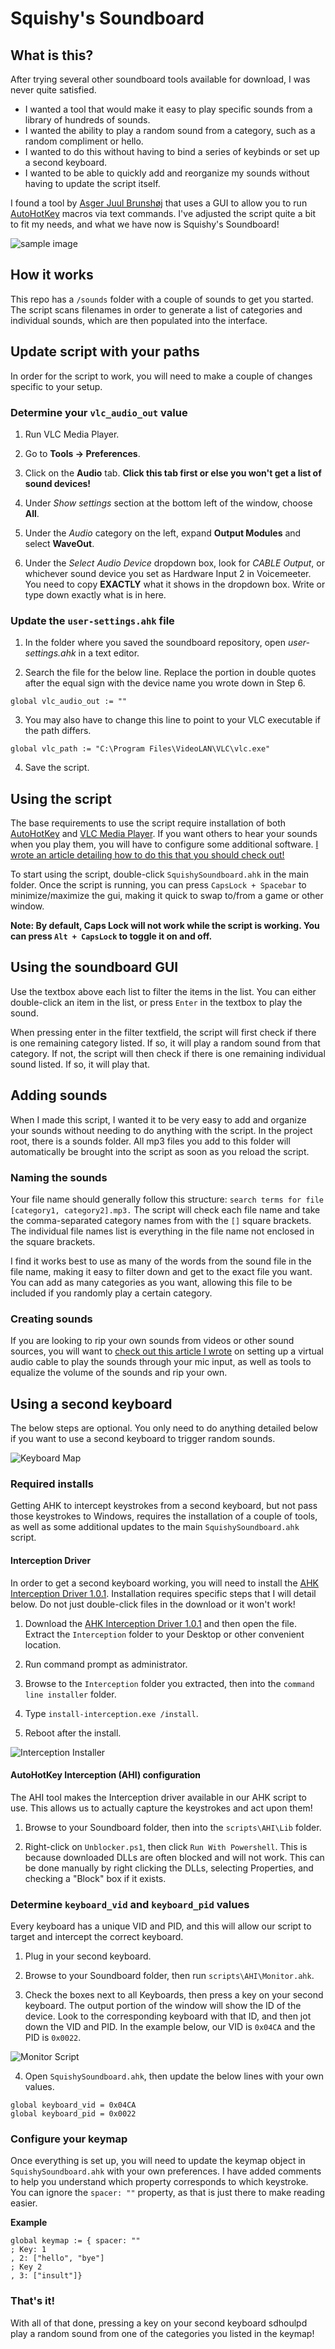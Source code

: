 # Squishy's Soundboard

## What is this?
After trying several other soundboard tools available for download, I was never quite satisfied.  

- I wanted a tool that would make it easy to play specific sounds from a library of hundreds of sounds.  
- I wanted the ability to play a random sound from a category, such as a random compliment or hello.
- I wanted to do this without having to bind a series of keybinds or set up a second keyboard.
- I wanted to be able to quickly add and reorganize my sounds without having to update the script itself.

I found a tool by [Asger Juul Brunshøj](https://github.com/plul/Public-AutoHotKey-Scripts) that uses a GUI to allow you to run [AutoHotKey](https://www.autohotkey.com) macros via text commands.  I've adjusted the script quite a bit to fit my needs, and what we have now is Squishy's Soundboard!

![sample image](./misc/sample.PNG)

## How it works
This repo has a `/sounds` folder with a couple of sounds to get you started.  The script scans filenames in order to generate a list of categories and individual sounds, which are then populated into the interface.

## Update script with your paths

In order for the script to work, you will need to make a couple of changes specific to your setup.

### Determine your `vlc_audio_out` value

1) Run VLC Media Player.

2) Go to **Tools -> Preferences**.

3) Click on the **Audio** tab.  **Click this tab first or else you won't get a list of sound devices!**

4) Under *Show settings* section at the bottom left of the window, choose **All**.

5) Under the *Audio* category on the left, expand **Output Modules** and select **WaveOut**.

6) Under the *Select Audio Device* dropdown box, look for *CABLE Output*, or whichever sound device you set as Hardware Input 2 in Voicemeeter. You need to copy **EXACTLY** what it shows in the dropdown box. Write or type down exactly what is in here.

### Update the `user-settings.ahk` file

1) In the folder where you saved the soundboard repository, open *user-settings.ahk* in a text editor.

2) Search the file for the below line.  Replace the portion in double quotes after the equal sign with the device name you wrote down in Step 6.

`global vlc_audio_out := ""`

3) You may also have to change this line to point to your VLC executable if the path differs.

`global vlc_path := "C:\Program Files\VideoLAN\VLC\vlc.exe"`

4) Save the script.

## Using the script
The base requirements to use the script require installation of both [AutoHotKey](https://www.autohotkey.com) and [VLC Media Player](https://www.videolan.org/).  If you want others to hear your sounds when you play them, you will have to configure some additional software.  [I wrote an article detailing how to do this that you should check out!](https://joshpayette.dev/posts/create-your-own-soundboard)

To start using the script, double-click `SquishySoundboard.ahk` in the main folder.  Once the script is running, you can press `CapsLock + Spacebar` to minimize/maximize the gui, making it quick to swap to/from a game or other window.

**Note: By default, Caps Lock will not work while the script is working.  You can press `Alt + CapsLock` to toggle it on and off.**

## Using the soundboard GUI
Use the textbox above each list to filter the items in the list.  You can either double-click an item in the list, or press `Enter` in the textbox to play the sound.

When pressing enter in the filter textfield, the script will first check if there is one remaining category listed.  If so, it will play a random sound from that category.  If not, the script will then check if there is one remaining individual sound listed.  If so, it will play that.

## Adding sounds
When I made this script, I wanted it to be very easy to add and organize your sounds without needing to do anything with the script.  In the project root, there is a sounds folder.  All mp3 files you add to this folder will automatically be brought into the script as soon as you reload the script.

### Naming the sounds
Your file name should generally follow this structure: `search terms for file [category1, category2].mp3.`  The script will check each file name and take the comma-separated category names from with the `[]` square brackets.  The individual file names list is everything in the file name not enclosed in the square brackets.

I find it works best to use as many of the words from the sound file in the file name, making it easy to filter down and get to the exact file you want.  You can add as many categories as you want, allowing this file to be included if you randomly play a certain category.

### Creating sounds
If you are looking to rip your own sounds from videos or other sound sources, you will want to [check out this article I wrote](https://joshpayette.dev/posts/create-your-own-soundboard) on setting up a virtual audio cable to play the sounds through your mic input, as well as tools to equalize the volume of the sounds and rip your own.

## Using a second keyboard

The below steps are optional.  You only need to do anything detailed below if you want to use a second keyboard to trigger random sounds. 

![Keyboard Map](./misc/KeyboardMap.jpg)

### Required installs

Getting AHK to intercept keystrokes from a second keyboard, but not pass those keystrokes to Windows, requires the installation of a couple of tools, as well as some additional updates to the main `SquishySoundboard.ahk` script.

#### Interception Driver
In order to get a second keyboard working, you will need to install the [AHK Interception Driver 1.0.1](https://github.com/oblitum/interception/releases/tag/v1.0.1). Installation requires specific steps that I will detail below.  Do not just double-click files in the download or it won't work!

1) Download the [AHK Interception Driver 1.0.1](https://github.com/oblitum/interception/releases/tag/v1.0.1) and then open the file.  Extract the `Interception` folder to your Desktop or other convenient location.

2) Run command prompt as administrator.

3) Browse to the `Interception` folder you extracted, then into the `command line installer` folder.

4) Type `install-interception.exe /install`.

5) Reboot after the install.

![Interception Installer](./misc/InterceptionInstall.gif)

#### AutoHotKey Interception (AHI) configuration

The AHI tool makes the Interception driver available in our AHK script to use.  This allows us to actually capture the keystrokes and act upon them!

1) Browse to your Soundboard folder, then into the `scripts\AHI\Lib` folder.

2) Right-click on `Unblocker.ps1`, then click `Run With Powershell`.  This is because downloaded DLLs are often blocked and will not work.  This can be done manually by right clicking the DLLs, selecting Properties, and checking a "Block" box if it exists.

### Determine `keyboard_vid` and `keyboard_pid` values

Every keyboard has a unique VID and PID, and this will allow our script to target and intercept the correct keyboard.

1) Plug in your second keyboard.

2) Browse to your Soundboard folder, then run `scripts\AHI\Monitor.ahk`.

3) Check the boxes next to all Keyboards, then press a key on your second keyboard.  The output portion of the window will show the ID of the device.  Look to the corresponding keyboard with that ID, and then jot down the VID and PID.  In the example below, our VID is `0x04CA` and the PID is `0x0022`.

![Monitor Script](./misc/AHIMonitor.PNG)

4) Open `SquishySoundboard.ahk`, then update the below lines with your own values.

```
global keyboard_vid = 0x04CA
global keyboard_pid = 0x0022
```

### Configure your keymap

Once everything is set up, you will need to update the keymap object in `SquishySoundboard.ahk` with your own preferences.  I have added comments to help you understand which property corresponds to which keystroke.  You can ignore the `spacer: ""` property, as that is just there to make reading easier.

**Example**
```
global keymap := { spacer: ""
; Key: 1
, 2: ["hello", "bye"]
; Key 2
, 3: ["insult"]}
```

### That's it!

With all of that done, pressing a key on your second keyboard sdhoulpd play a random sound from one of the categories you listed in the keymap!
